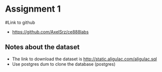 # Assignment 1

#Link to github
* https://github.com/AxelSrz/ce888labs

## Notes about the dataset

* The link to download the dataset is http://static.aligulac.com/aligulac.sql
* Use postgres dum to clone the database (postgres)
